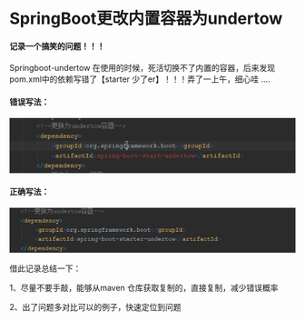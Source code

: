 # SpringBoot更改内置容器为undertow
#### 记录一个搞笑的问题！！！

Springboot-undertow 在使用的时候，死活切换不了内置的容器，后来发现pom.xml中的依赖写错了【starter 少了er】！！！弄了一上午，细心哇 ....

#### 错误写法：
![](images/undertow-error.png)

#### 正确写法：
![](images/undertow-true.png)

借此记录总结一下：

1、尽量不要手敲，能够从maven 仓库获取复制的，直接复制，减少错误概率

2、出了问题多对比可以的例子，快速定位到问题
